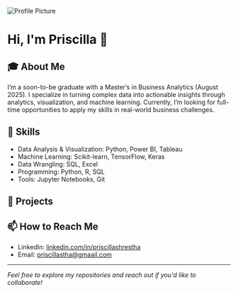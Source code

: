 ![Profile Picture](images/profile.jpg)

# Hi, I'm Priscilla 👋

## 🎓 About Me
I’m a soon-to-be graduate with a Master’s in Business Analytics (August 2025). I specialize in turning complex data into actionable insights through analytics, visualization, and machine learning. Currently, I’m looking for full-time opportunities to apply my skills in real-world business challenges.

## 💼 Skills
- Data Analysis & Visualization: Python, Power BI, Tableau
- Machine Learning: Scikit-learn, TensorFlow, Keras  
- Data Wrangling: SQL, Excel
- Programming: Python, R, SQL  
- Tools: Jupyter Notebooks, Git  

## 🚀 Projects

## 📫 How to Reach Me  
- LinkedIn: [linkedin.com/in/priscillashrestha](https://linkedin.com/in/priscillashrestha)  
- Email: priscillastha@gmaail.com

---

*Feel free to explore my repositories and reach out if you'd like to collaborate!*


